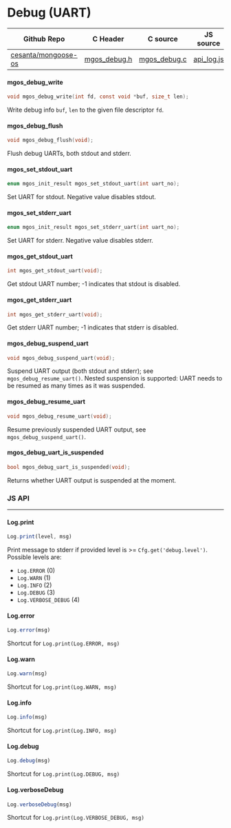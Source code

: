 # Debug (UART)
| Github Repo | C Header | C source  | JS source |
| ----------- | -------- | --------  | ----------------- |
| [cesanta/mongoose-os](https://github.com/cesanta/mongoose-os) | [mgos_debug.h](https://github.com/cesanta/mongoose-os/tree/master/fw/include/mgos_debug.h) | [mgos_debug.c](https://github.com/cesanta/mongoose-os/tree/master/fw/src/mgos_debug.c)  | [api_log.js](http://github.com/mongoose-os-libs/mjs/tree/master/fs/api_log.js)         |

#### mgos_debug_write

```c
void mgos_debug_write(int fd, const void *buf, size_t len);
```

Write debug info `buf`, `len` to the given file descriptor `fd`.
 
#### mgos_debug_flush

```c
void mgos_debug_flush(void);
```

Flush debug UARTs, both stdout and stderr.
 
#### mgos_set_stdout_uart

```c
enum mgos_init_result mgos_set_stdout_uart(int uart_no);
```
 Set UART for stdout. Negative value disables stdout. 
#### mgos_set_stderr_uart

```c
enum mgos_init_result mgos_set_stderr_uart(int uart_no);
```
 Set UART for stderr. Negative value disables stderr. 
#### mgos_get_stdout_uart

```c
int mgos_get_stdout_uart(void);
```
 Get stdout UART number; -1 indicates that stdout is disabled. 
#### mgos_get_stderr_uart

```c
int mgos_get_stderr_uart(void);
```
 Get stderr UART number; -1 indicates that stderr is disabled. 
#### mgos_debug_suspend_uart

```c
void mgos_debug_suspend_uart(void);
```

Suspend UART output (both stdout and stderr); see
`mgos_debug_resume_uart()`. Nested suspension is supported: UART needs to be
resumed as many times as it was suspended.
 
#### mgos_debug_resume_uart

```c
void mgos_debug_resume_uart(void);
```

Resume previously suspended UART output, see `mgos_debug_suspend_uart()`.
 
#### mgos_debug_uart_is_suspended

```c
bool mgos_debug_uart_is_suspended(void);
```

Returns whether UART output is suspended at the moment.
 

### JS API

 --- 
#### Log.print

```javascript
Log.print(level, msg)
```
Print message to stderr if provided
level is >= `Cfg.get('debug.level')`. Possible levels are:
- `Log.ERROR` (0)
- `Log.WARN` (1)
- `Log.INFO` (2)
- `Log.DEBUG` (3)
- `Log.VERBOSE_DEBUG` (4)
#### Log.error

```javascript
Log.error(msg)
```
Shortcut for `Log.print(Log.ERROR, msg)`
#### Log.warn

```javascript
Log.warn(msg)
```
Shortcut for `Log.print(Log.WARN, msg)`
#### Log.info

```javascript
Log.info(msg)
```
Shortcut for `Log.print(Log.INFO, msg)`
#### Log.debug

```javascript
Log.debug(msg)
```
Shortcut for `Log.print(Log.DEBUG, msg)`
#### Log.verboseDebug

```javascript
Log.verboseDebug(msg)
```
Shortcut for `Log.print(Log.VERBOSE_DEBUG, msg)`
